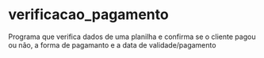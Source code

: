 # verificacao_pagamento
Programa que verifica dados de uma planilha e confirma se o cliente pagou ou não, a forma de pagamanto e a data de validade/pagamento
